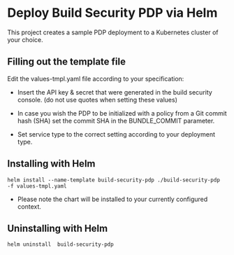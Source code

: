 # Deploy Build Security PDP via Helm

This project creates a sample PDP deployment to a Kubernetes cluster of your choice.

## Filling out the template file

Edit the values-tmpl.yaml file according to your specification:

* Insert the API key & secret that were generated in the build security console. (do not use quotes when setting these values)

* In case you wish the PDP to be initialized with a policy from a Git commit hash (SHA) set the commit SHA in the BUNDLE_COMMIT parameter.

* Set service type to the correct setting according to your deployment type.



## Installing with Helm

`helm install --name-template build-security-pdp ./build-security-pdp  -f values-tmpl.yaml`

* Please note the chart will be installed to your currently configured context.
## Uninstalling with Helm
 `helm uninstall  build-security-pdp`



